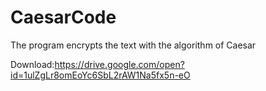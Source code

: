 # CaesarCode
The program encrypts the text with the algorithm of Caesar

Download:https://drive.google.com/open?id=1ulZgLr8omEoYc6SbL2rAW1Na5fx5n-eO
